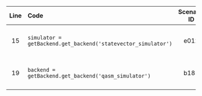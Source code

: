| Line | Code | Scenario ID | Scenario | Artifact | Refactoring |
| :--: | :--- | :---------: | :------- | :------- | :---------- |
| 15 | `simulator = getBackend.get_backend('statevector_simulator')` | e012 | Migration of the deprecated statevector simulator to `Statevector` in `qiskit.quantum_info`. | `statevector_simulator` | ```python<br>from qiskit.quantum_info import Statevector<br>statevector = Statevector(qc)``` |
| 19 | `backend = getBackend.get_backend('qasm_simulator')` | b185 | Migration of the deprecated qasm simulator to `BasicProvider`/`BasicSimulator`. | `qasm_simulator` | ```python<br>from qiskit.providers.basic_provider import BasicProvider<br>provider = BasicProvider()<br>backend = provider.get_backend('basic_simulator')``` |
